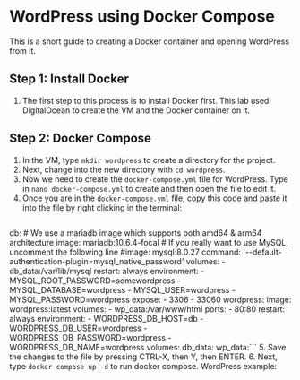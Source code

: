 # WordPress using Docker Compose
This is a short guide to creating a Docker container and opening WordPress from it.
## Step 1: Install Docker
1. The first step to this process is to install Docker first. This lab used DigitalOcean to create the VM and the Docker container on it.
## Step 2: Docker Compose
1. In the VM, type `mkdir wordpress` to create a directory for the project.
2. Next, change into the new directory with `cd wordpress`.
3. Now we need to create the `docker-compose.yml` file for WordPress. Type in `nano docker-compose.yml` to create and then open the file to edit it.
4. Once you are in the `docker-compose.yml` file, copy this code and paste it into the file by right clicking in the terminal:
   ```services:
  db:
    # We use a mariadb image which supports both amd64 & arm64 architecture
    image: mariadb:10.6.4-focal
    # If you really want to use MySQL, uncomment the following line
    #image: mysql:8.0.27
    command: '--default-authentication-plugin=mysql_native_password'
    volumes:
      - db_data:/var/lib/mysql
    restart: always
    environment:
      - MYSQL_ROOT_PASSWORD=somewordpress
      - MYSQL_DATABASE=wordpress
      - MYSQL_USER=wordpress
      - MYSQL_PASSWORD=wordpress
    expose:
      - 3306
      - 33060
  wordpress:
    image: wordpress:latest
    volumes:
      - wp_data:/var/www/html
    ports:
      - 80:80
    restart: always
    environment:
      - WORDPRESS_DB_HOST=db
      - WORDPRESS_DB_USER=wordpress
      - WORDPRESS_DB_PASSWORD=wordpress
      - WORDPRESS_DB_NAME=wordpress
volumes:
  db_data:
  wp_data:```
5. Save the changes to the file by pressing CTRL-X, then Y, then ENTER.
6. Next, type `docker compose up -d` to run docker compose.
WordPress example:
